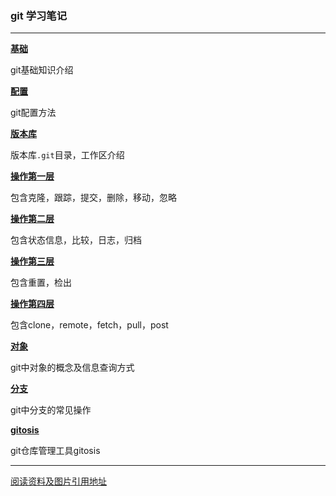 ### git 学习笔记

---

[**基础**](https://github.com/hwshang/doc.s/blob/master/git/git基础.md)

git基础知识介绍


[**配置**](https://github.com/hwshang/doc.s/blob/master/git/git配置.md)

git配置方法

[**版本库**](https://github.com/hwshang/doc.s/blob/master/git/git版本库.md)

版本库`.git`目录，工作区介绍

[**操作第一层**](https://github.com/hwshang/doc.s/blob/master/git/git操作第一层.md)

包含克隆，跟踪，提交，删除，移动，忽略

[**操作第二层**](https://github.com/hwshang/doc.s/blob/master/git/git操作第二层.md)

包含状态信息，比较，日志，归档

[**操作第三层**](https://github.com/hwshang/doc.s/blob/master/git/git操作第三层.md)

包含重置，检出

[**操作第四层**](https://github.com/hwshang/doc.s/blob/master/git/git操作第四层.md)

包含clone，remote，fetch，pull，post

[**对象**](https://github.com/hwshang/doc.s/blob/master/git/git对象.md)

git中对象的概念及信息查询方式

[**分支**](https://github.com/hwshang/doc.s/blob/master/git/git分支.md)

git中分支的常见操作

[**gitosis**](https://github.com/hwshang/doc.s/blob/master/git/gitosis.md)

git仓库管理工具gitosis

---

[阅读资料及图片引用地址](http://git-scm.com/book/zh)

